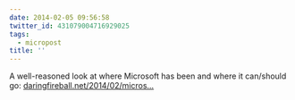 ```yaml
---
date: 2014-02-05 09:56:58
twitter_id: 431079004716929025
tags:
  - micropost
title: ''
---
```


A well-reasoned look at where Microsoft has been and where it can/should go:  [daringfireball.net/2014/02/micros…](http://daringfireball.net/2014/02/microsoft_past_and_future)
